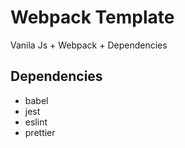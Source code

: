 # Webpack Template

Vanila Js + Webpack + Dependencies

## Dependencies

- babel
- jest
- eslint
- prettier
